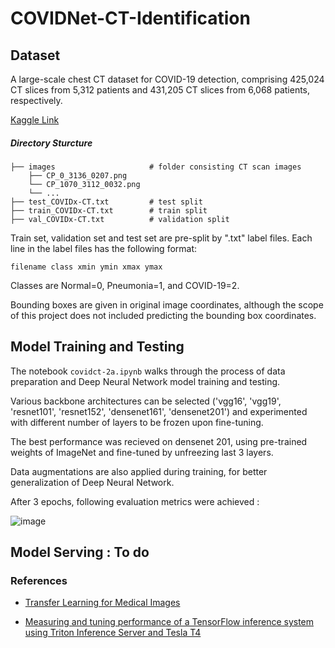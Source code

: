 # COVIDNet-CT-Identification

## Dataset 

A large-scale chest CT dataset for COVID-19 detection, comprising 425,024 CT slices from 5,312 patients and 431,205 CT slices from 6,068 patients, respectively.

[Kaggle Link](https://www.kaggle.com/datasets/hgunraj/covidxct)

##### Directory Sturcture

    
    ├── images                     # folder consisting CT scan images
        ├── CP_0_3136_0207.png         
        └── CP_1070_3112_0032.png
        └── ...
    ├── test_COVIDx-CT.txt         # test split
    ├── train_COVIDx-CT.txt        # train split
    ├── val_COVIDx-CT.txt          # validation split



Train set, validation set and  test set are pre-split by ".txt"  label files. Each line in the label files has the following format:

    filename class xmin ymin xmax ymax


Classes are Normal=0, Pneumonia=1, and COVID-19=2. 

Bounding boxes are given in original image coordinates, although the scope of this project does not included predicting the bounding box coordinates.

## Model Training and Testing

The notebook `covidct-2a.ipynb` walks through the process of data preparation and Deep Neural Network model training and testing.

Various backbone architectures can be selected ('vgg16', 'vgg19', 'resnet101', 'resnet152', 'densenet161', 'densenet201') and experimented with different number of layers to be frozen upon fine-tuning. 

The best performance was recieved on densenet 201, using pre-trained weights of ImageNet and fine-tuned by unfreezing last 3 layers.

Data augmentations are also applied during training, for better generalization of Deep Neural Network.

After 3 epochs, following evaluation metrics were achieved :

![image](https://user-images.githubusercontent.com/30556653/172347869-81eac92e-d78f-4f17-9d70-b9c24fc68595.png)

## Model Serving : To do


### References
- [Transfer Learning for Medical Images](https://learnopencv.com/transfer-learning-for-medical-images/)

- [Measuring and tuning performance of a TensorFlow inference system using Triton Inference Server and Tesla T4](https://cloud.google.com/architecture/scalable-tensorflow-inference-system-using-tensorrt-and-tesla-t4)

